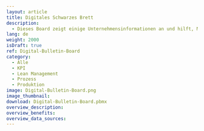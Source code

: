 ```yaml
---
layout: article
title: Digitales Schwarzes Brett
description: 
  - Dieses Board zeigt einige Unternehmensinformationen an und hilft, Mitarbeiter über Neuigkeiten zu informieren.
lang: de
weight: 2000
isDraft: true
ref: Digital-Bulletin-Board
category:
  - Alle
  - KPI
  - Lean Management
  - Prozess
  - Produktion
image: Digital-Bulletin-Board.png
image_thumbnail: 
download: Digital-Bulletin-Board.pbmx
overview_description:
overview_benefits:
overview_data_sources:
---
```

